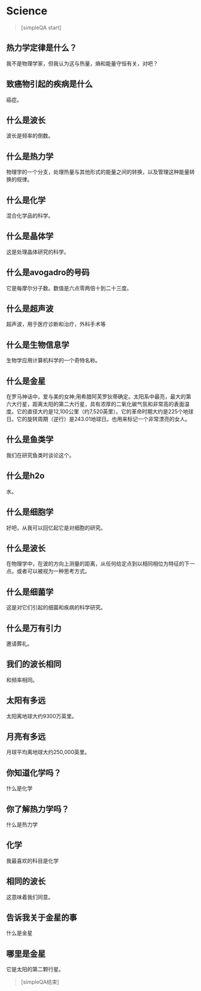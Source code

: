 ﻿# Science


> [simpleQA start]

## 热力学定律是什么？
我不是物理学家，但我认为这与热量，熵和能量守恒有关，对吧？

## 致癌物引起的疾病是什么
癌症。

## 什么是波长
波长是频率的倒数。

## 什么是热力学
物理学的一个分支，处理热量与其他形式的能量之间的转换，以及管理这种能量转换的规律。

## 什么是化学
混合化学品的科学。

## 什么是晶体学
这是处理晶体研究的科学。

## 什么是avogadro的号码
它是每摩尔分子数。数值是六点零两倍十到二十三度。

## 什么是超声波
超声波，用于医疗诊断和治疗，外科手术等

## 什么是生物信息学
生物学应用计算机科学的一个奇特名称。

## 什么是金星
在罗马神话中，爱与美的女神;用希腊阿芙罗狄蒂确定。太阳系中最亮，最大的第六大行星，距离太阳的第二大行星，具有浓厚的二氧化碳气氛和非常高的表面温度。它的直径大约是12,100公里（约7,520英里）。它的革命时期大约是225个地球日。它的旋转周期（逆行）是243.01地球日。也用来标记一个非常漂亮的女人。

## 什么是鱼类学
我们在研究鱼类时谈论这个。

## 什么是h2o
水。

## 什么是细胞学
好吧，从我可以回忆起它是对细胞的研究。

## 什么是波长
在物理学中，在波的方向上测量的距离，从任何给定点到以相同相位为特征的下一点。或者可以被视为一种思考方式。

## 什么是细菌学
这是对它们引起的细菌和疾病的科学研究。

## 什么是万有引力
邀请葬礼。

## 我们的波长相同
和频率相同。

## 太阳有多远
太阳离地球大约9300万英里。

## 月亮有多远
月球平均离地球大约250,000英里。

## 你知道化学吗？
什么是化学

## 你了解热力学吗？
什么是热力学

## 化学
我最喜欢的科目是化学

## 相同的波长
这意味着我们同意。

## 告诉我关于金星的事
什么是金星

## 哪里是金星
它是太阳的第二颗行星。

> [simpleQA结束]
